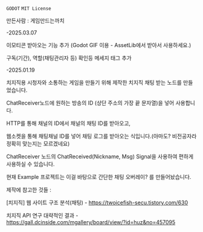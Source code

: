  `GODOT` `MIT License`
 
만든사람 : 게임만드는까치

-2025.03.07

이모티콘 받아오는 기능 추가 (Godot GIF 이용 - AssetLib에서 받아서 사용하세요.)

구독(기간), 역할(채팅관리자 등) 확인등 메세지 태그 추가

-2025.01.19

치지직용 시청자와 소통하는 게임을 만들기 위해 제작한 치지직 채팅 받는 노드를 만들었습니다.

ChatReceiver노드에 원하는 방송의 ID (상단 주소의 가장 끝 문자열)을 넣어 사용합니다.

HTTP를 통해 채널의 ID에서 채널의 채팅 ID를 받아오고,

웹소켓을 통해 채팅채널 ID를 넣어 채팅 로그를 받아오는 식입니다.(아마도? 비전공자라 정확히 맞는지는 모르겠네요)

ChatReceiver 노드의 ChatReceived(Nickname, Msg) Signal을 사용하여 편하게 사용하실 수 있습니다.

현재 Example 프로젝트는 이걸 바탕으로 간단한 채팅 오버레이? 를 만들어놨습니다.


제작에 참고한 것들 : 

[치지직] 웹 사이트 구조 분석(채팅) - https://twoicefish-secu.tistory.com/630

치지직 API 연구 대략적인 결과 - https://gall.dcinside.com/mgallery/board/view/?id=huz&no=457095
